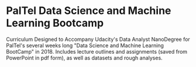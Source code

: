 # PalTel Data Science and Machine Learning Bootcamp

Curriculum Designed to Accompany Udacity's Data Analyst NanoDegree for PalTel's several weeks long "Data Science and Machine Learning BootCamp" in 2018. Includes lecture outlines and assignments (saved from PowerPoint in pdf form), as well as datasets and rough analyses. 
